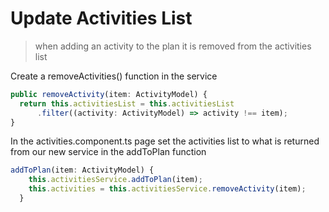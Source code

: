 # Update Activities List

> when adding an activity to the plan it is removed from the activities list

Create a removeActivities\(\) function in the service

```typescript
public removeActivity(item: ActivityModel) {
  return this.activitiesList = this.activitiesList
      .filter((activity: ActivityModel) => activity !== item);
}
```

In the activities.component.ts page set the activities list to what is returned from our new service in the addToPlan function

```typescript
addToPlan(item: ActivityModel) {
    this.activitiesService.addToPlan(item);
    this.activities = this.activitiesService.removeActivity(item);
  }
```

